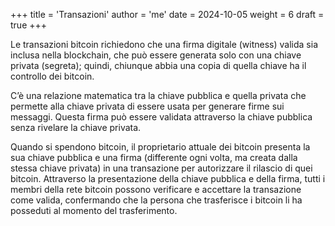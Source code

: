 +++
title = 'Transazioni'
author = 'me'
date = 2024-10-05
weight = 6
draft = true
+++

Le transazioni bitcoin richiedono che una firma digitale (witness) valida sia inclusa nella blockchain, che può essere generata solo con una chiave privata (segreta); quindi, chiunque abbia una copia di quella chiave ha il controllo dei bitcoin.

C’è una relazione matematica tra la chiave pubblica e quella privata che permette alla chiave privata di essere usata per generare firme sui messaggi. Questa firma può essere validata attraverso la chiave pubblica senza rivelare la chiave privata.

Quando si spendono bitcoin, il proprietario attuale dei bitcoin presenta la sua chiave pubblica e una firma (differente ogni volta, ma creata dalla stessa chiave privata) in una transazione per autorizzare il rilascio di quei bitcoin. Attraverso la presentazione della chiave pubblica e della firma, tutti i membri della rete bitcoin possono verificare e accettare la transazione come valida, confermando che la persona che trasferisce i bitcoin li ha posseduti al momento del trasferimento.
